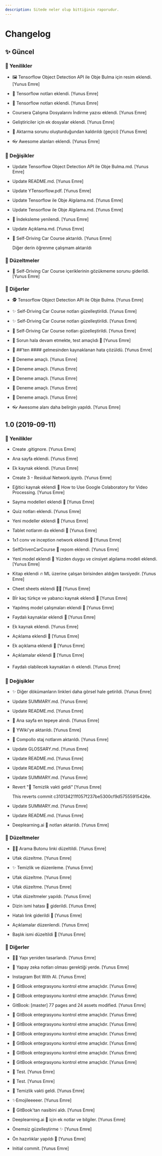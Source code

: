 ```yaml
---
description: Sitede neler olup bittiğinin raporudur.
---
```


# Changelog


## ✨ Güncel

### 🚀 Yenilikler

* 🖼 Tensorflow Object Detection API ile Obje Bulma için resim eklendi. [Yunus Emre]

* 🌌 Tensorflow notları eklendi. [Yunus Emre]

* 🌌 Tensorflow notları eklendi. [Yunus Emre]

* Coursera Çalışma Dosyalarını İndirme yazısı eklendi. [Yunus Emre]

* Geliştiriciler için ek dosyalar eklendi. [Yunus Emre]

* 🐞 Aktarma sorunu oluşturduğundan kaldırıldı (geçici) [Yunus Emre]

* 👓 Awesome alanları eklendi. [Yunus Emre]

### 🌌 Değişikler

* Update Tensorflow Object Detection API ile Obje Bulma.md. [Yunus Emre]

* Update README.md. [Yunus Emre]

* Update YTensorflow.pdf. [Yunus Emre]

* Update Tensorflow ile Obje Algılama.md. [Yunus Emre]

* Update Tensorflow ile Obje Algılama.md. [Yunus Emre]

* 🗽 İndeksleme yenilendi. [Yunus Emre]

* Update Açıklama.md. [Yunus Emre]

* 🚗 Self-Driving Car Course aktarıldı. [Yunus Emre]

  Diğer derin öğrenme çalışmam aktarıldı

### 🗽 Düzeltmeler

* 🐞 Self-Driving Car Course içeriklerinin gözükmeme sorunu giderildi. [Yunus Emre]

### 📡 Diğerler

* 🕵️‍ Tensorflow Object Detection API ile Obje Bulma. [Yunus Emre]

* ✨ Self-Driving Car Course notları güzelleştirildi. [Yunus Emre]

* ✨ Self-Driving Car Course notları güzelleştirildi. [Yunus Emre]

* 🚗 Self-Driving Car Course notları güzelleştirildi. [Yunus Emre]

* 🐞 Sorun hala devam etmekte, test amaçlıdı 🧪 [Yunus Emre]

* 🐞 ##'ten #### gelmesinden kaynaklanan hata çözüldü. [Yunus Emre]

* 🧪 Deneme amaçlı. [Yunus Emre]

* 🧪 Deneme amaçlı. [Yunus Emre]

* 🧪 Deneme amaçlı. [Yunus Emre]

* 🧪 Deneme amaçlı. [Yunus Emre]

* 🧪 Deneme amaçlı. [Yunus Emre]

* 👓 Awesome alanı daha belirgin yapıldı. [Yunus Emre]


## 1.0 (2019-09-11)

### 🚀 Yenilikler

* Create .gitignore. [Yunus Emre]

* Ana sayfa eklendi. [Yunus Emre]

* Ek kaynak eklendi. [Yunus Emre]

* Create 3 - Residual Network.ipynb. [Yunus Emre]

* Eğitici kaynak eklendi 🚀 How to Use Google Colaboratory for Video Processing. [Yunus Emre]

* Sayma modelleri eklendi 🔢 [Yunus Emre]

* Quiz notları eklendi. [Yunus Emre]

* Yeni modeller eklendi 🤖 [Yunus Emre]

* Tablet notlarım da eklendi 🚀 [Yunus Emre]

* 1x1 conv ve inception network eklendi 📝 [Yunus Emre]

* SelfDrivenCarCourse 🚗 repom eklendi. [Yunus Emre]

* Yeni model eklendi 👩 Yüzden duygu ve cinsiyet algılama modeli eklendi. [Yunus Emre]

* Kitap eklendi 🔥 ML üzerine çalışan birisinden aldığım tavsiyedir. [Yunus Emre]

* Cheet sheets eklendi 🏃‍♀️ [Yunus Emre]

* Bİr kaç türkçe ve yabancı kaynak eklendi 🌟 [Yunus Emre]

* Yapılmış model çalışmaları eklendi 🚀 [Yunus Emre]

* Faydalı kaynaklar eklendi 👻 [Yunus Emre]

* Ek kaynak eklendi. [Yunus Emre]

* Açıklama eklendi 📃 [Yunus Emre]

* Ek açıklama eklendi 📃 [Yunus Emre]

* Açıklamalar eklendi  📃 [Yunus Emre]

* Faydalı olabilecek kaynakları ⛵ eklendi. [Yunus Emre]

### 🌌 Değişikler

* ✨ Diğer dökümanların linkleri daha görsel hale getirildi. [Yunus Emre]

* Update SUMMARY.md. [Yunus Emre]

* Update README.md. [Yunus Emre]

* 🐞 Ana sayfa en tepeye alındı. [Yunus Emre]

* 📖 YWiki'ye aktarıldı. [Yunus Emre]

* 🚙 Compollo staj notlarım aktarıldı. [Yunus Emre]

* Update GLOSSARY.md. [Yunus Emre]

* Update README.md. [Yunus Emre]

* Update README.md. [Yunus Emre]

* Update SUMMARY.md. [Yunus Emre]

* Revert "🧹 Temizlik vakti geldi" [Yunus Emre]

  This reverts commit c310134211f057f237be5300cf9d57555915426e.

* Update SUMMARY.md. [Yunus Emre]

* Update README.md. [Yunus Emre]

* Deeplearning.ai 🧠 notları aktarıldı. [Yunus Emre]

### 🗽 Düzeltmeler

* 👨‍🔧 Arama Butonu linki düzeltildi. [Yunus Emre]

* Ufak düzeltme. [Yunus Emre]

* ✨ Temizlik ve düzenleme. [Yunus Emre]

* Ufak düzeltme. [Yunus Emre]

* Ufak düzeltme. [Yunus Emre]

* Ufak düzeltmeler yapıldı. [Yunus Emre]

* Dizin ismi hatası 🐛 giderildi. [Yunus Emre]

* Hatalı link giderildi 🐛 [Yunus Emre]

* Açıklamalar düzenlendi. [Yunus Emre]

* Başlık ismi düzeltildi 🦢 [Yunus Emre]

### 📡 Diğerler

* 👷‍♂️ Yapı yeniden tasarlandı. [Yunus Emre]

* 🎈 Yapay zeka notları olması gerektiği yerde. [Yunus Emre]

* Instagram Bot With AI. [Yunus Emre]

* 🧪 GitBook entegrasyonu kontrol etme amaçlıdır. [Yunus Emre]

* 🧪 GitBook entegrasyonu kontrol etme amaçlıdır. [Yunus Emre]

* GitBook: [master] 77 pages and 24 assets modified. [Yunus Emre]

* 🧪 GitBook entegrasyonu kontrol etme amaçlıdır. [Yunus Emre]

* 🧪 GitBook entegrasyonu kontrol etme amaçlıdır. [Yunus Emre]

* 🧪 GitBook entegrasyonu kontrol etme amaçlıdır. [Yunus Emre]

* 🧪 GitBook entegrasyonu kontrol etme amaçlıdır. [Yunus Emre]

* 🧪 GitBook entegrasyonu kontrol etme amaçlıdır. [Yunus Emre]

* 🧪 GitBook entegrasyonu kontrol etme amaçlıdır. [Yunus Emre]

* 🧪 Test. [Yunus Emre]

* 🧪 Test. [Yunus Emre]

* 🧹 Temizlik vakti geldi. [Yunus Emre]

* ✨Emojileeeeer. [Yunus Emre]

* 📖 GitBook'tan nasibini aldı. [Yunus Emre]

* Deeplearning.ai 🧠 için ek notlar ve bilgiler. [Yunus Emre]

* Önemsiz güzelleştirme ✨ [Yunus Emre]

* Ön hazırlıklar yapıldı 🐥 [Yunus Emre]

* Initial commit. [Yunus Emre]


